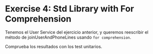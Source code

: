 # Exercise 4: Std Library with For Comprehension

Tenemos el User Service del ejercicio anterior, y queremos reescribir el método de joinUserAndPhoneLines usando `for comprehension`.

Comprueba los resultados con los test unitarios.